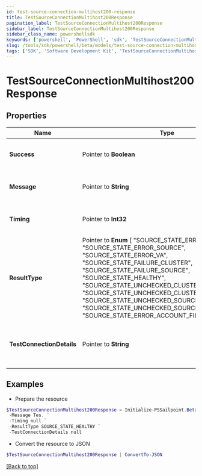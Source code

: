 ```yaml
---
id: test-source-connection-multihost200-response
title: TestSourceConnectionMultihost200Response
pagination_label: TestSourceConnectionMultihost200Response
sidebar_label: TestSourceConnectionMultihost200Response
sidebar_class_name: powershellsdk
keywords: ['powershell', 'PowerShell', 'sdk', 'TestSourceConnectionMultihost200Response'] 
slug: /tools/sdk/powershell/beta/models/test-source-connection-multihost200-response
tags: ['SDK', 'Software Development Kit', 'TestSourceConnectionMultihost200Response']
---
```



# TestSourceConnectionMultihost200Response

## Properties

Name | Type | Description | Notes
------------ | ------------- | ------------- | -------------
**Success** |  Pointer to **Boolean** | Source's test connection status. | [optional] 
**Message** |  Pointer to **String** | Source's test connection message. | [optional] 
**Timing** |  Pointer to **Int32** | Source's test connection timing. | [optional] 
**ResultType** |  Pointer to  **Enum** [  "SOURCE_STATE_ERROR_CLUSTER",    "SOURCE_STATE_ERROR_SOURCE",    "SOURCE_STATE_ERROR_VA",    "SOURCE_STATE_FAILURE_CLUSTER",    "SOURCE_STATE_FAILURE_SOURCE",    "SOURCE_STATE_HEALTHY",    "SOURCE_STATE_UNCHECKED_CLUSTER",    "SOURCE_STATE_UNCHECKED_CLUSTER_NO_SOURCES",    "SOURCE_STATE_UNCHECKED_SOURCE",    "SOURCE_STATE_UNCHECKED_SOURCE_NO_ACCOUNTS",    "SOURCE_STATE_ERROR_ACCOUNT_FILE_IMPORT" ] | Source's human-readable result type. | [optional] 
**TestConnectionDetails** |  Pointer to **String** | Source's human-readable test connection details. | [optional] 

## Examples

- Prepare the resource
```powershell
$TestSourceConnectionMultihost200Response = Initialize-PSSailpoint.BetaTestSourceConnectionMultihost200Response  -Success true `
 -Message Tes. `
 -Timing null `
 -ResultType SOURCE_STATE_HEALTHY `
 -TestConnectionDetails null
```

- Convert the resource to JSON
```powershell
$TestSourceConnectionMultihost200Response | ConvertTo-JSON
```


[[Back to top]](#) 

